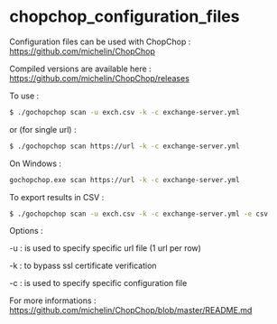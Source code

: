 # chopchop_configuration_files

Configuration files can be used with ChopChop : https://github.com/michelin/ChopChop

Compiled versions are available here : https://github.com/michelin/ChopChop/releases

To use :

```bash
$ ./gochopchop scan -u exch.csv -k -c exchange-server.yml
```

or (for single url) :

```bash
$ ./gochopchop scan https://url -k -c exchange-server.yml
```

On Windows :

```bash
gochopchop.exe scan https://url -k -c exchange-server.yml
```

To export results in CSV :

```bash
$ ./gochopchop scan -u exch.csv -k -c exchange-server.yml -e csv
```

Options :


-u : is used to specify specific url file (1 url per row)

-k : to bypass ssl certificate verification

-c : is used to specify specific configuration file


For more informations : https://github.com/michelin/ChopChop/blob/master/README.md
